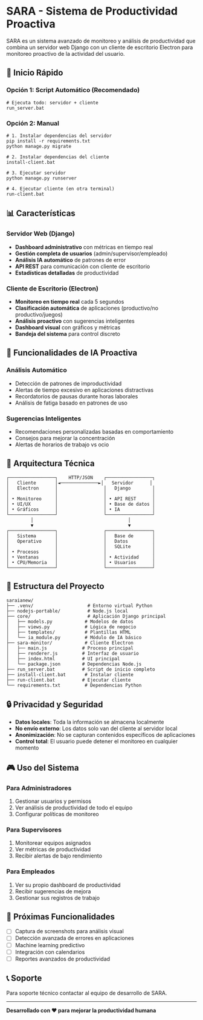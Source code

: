 # SARA - Sistema de Productividad Proactiva

SARA es un sistema avanzado de monitoreo y análisis de productividad que combina un servidor web Django con un cliente de escritorio Electron para monitoreo proactivo de la actividad del usuario.

## 🚀 Inicio Rápido

### Opción 1: Script Automático (Recomendado)
```batch
# Ejecuta todo: servidor + cliente
run_server.bat
```

### Opción 2: Manual
```batch
# 1. Instalar dependencias del servidor
pip install -r requirements.txt
python manage.py migrate

# 2. Instalar dependencias del cliente
install-client.bat

# 3. Ejecutar servidor
python manage.py runserver

# 4. Ejecutar cliente (en otra terminal)
run-client.bat
```

## 📊 Características

### Servidor Web (Django)
- **Dashboard administrativo** con métricas en tiempo real
- **Gestión completa de usuarios** (admin/supervisor/empleado)
- **Análisis IA automático** de patrones de error
- **API REST** para comunicación con cliente de escritorio
- **Estadísticas detalladas** de productividad

### Cliente de Escritorio (Electron)
- **Monitoreo en tiempo real** cada 5 segundos
- **Clasificación automática** de aplicaciones (productivo/no productivo/juegos)
- **Análisis proactivo** con sugerencias inteligentes
- **Dashboard visual** con gráficos y métricas
- **Bandeja del sistema** para control discreto

## 🎯 Funcionalidades de IA Proactiva

### Análisis Automático
- Detección de patrones de improductividad
- Alertas de tiempo excesivo en aplicaciones distractivas
- Recordatorios de pausas durante horas laborales
- Análisis de fatiga basado en patrones de uso

### Sugerencias Inteligentes
- Recomendaciones personalizadas basadas en comportamiento
- Consejos para mejorar la concentración
- Alertas de horarios de trabajo vs ocio

## 🔧 Arquitectura Técnica

```
┌─────────────────┐    HTTP/JSON    ┌─────────────────┐
│   Cliente       │◄──────────────►│   Servidor      │
│   Electron      │                 │   Django        │
│                 │                 │                 │
│ • Monitoreo     │                 │ • API REST      │
│ • UI/UX         │                 │ • Base de datos │
│ • Gráficos      │                 │ • IA            │
└─────────────────┘                 └─────────────────┘
         │                                   │
         ▼                                   ▼
┌─────────────────┐                 ┌─────────────────┐
│   Sistema       │                 │   Base de       │
│   Operativo     │                 │   Datos         │
│                 │                 │   SQLite        │
│ • Procesos      │                 │                 │
│ • Ventanas      │                 │ • Actividad     │
│ • CPU/Memoria   │                 │ • Usuarios      │
└─────────────────┘                 └─────────────────┘
```

## 📁 Estructura del Proyecto

```
saraianew/
├── .venv/                    # Entorno virtual Python
├── nodejs-portable/          # Node.js local
├── core/                     # Aplicación Django principal
│   ├── models.py            # Modelos de datos
│   ├── views.py             # Lógica de negocio
│   ├── templates/           # Plantillas HTML
│   └── ia_module.py         # Módulo de IA básico
├── sara-monitor/            # Cliente Electron
│   ├── main.js             # Proceso principal
│   ├── renderer.js         # Interfaz de usuario
│   ├── index.html          # UI principal
│   └── package.json        # Dependencias Node.js
├── run_server.bat          # Script de inicio completo
├── install-client.bat       # Instalar cliente
├── run-client.bat          # Ejecutar cliente
└── requirements.txt         # Dependencias Python
```

## 🔒 Privacidad y Seguridad

- **Datos locales**: Toda la información se almacena localmente
- **No envío externo**: Los datos solo van del cliente al servidor local
- **Anonimización**: No se capturan contenidos específicos de aplicaciones
- **Control total**: El usuario puede detener el monitoreo en cualquier momento

## 🎮 Uso del Sistema

### Para Administradores
1. Gestionar usuarios y permisos
2. Ver análisis de productividad de todo el equipo
3. Configurar políticas de monitoreo

### Para Supervisores
1. Monitorear equipos asignados
2. Ver métricas de productividad
3. Recibir alertas de bajo rendimiento

### Para Empleados
1. Ver su propio dashboard de productividad
2. Recibir sugerencias de mejora
3. Gestionar sus registros de trabajo

## 🚀 Próximas Funcionalidades

- [ ] Captura de screenshots para análisis visual
- [ ] Detección avanzada de errores en aplicaciones
- [ ] Machine learning predictivo
- [ ] Integración con calendarios
- [ ] Reportes avanzados de productividad

## 📞 Soporte

Para soporte técnico contactar al equipo de desarrollo de SARA.

---

**Desarrollado con ❤️ para mejorar la productividad humana**